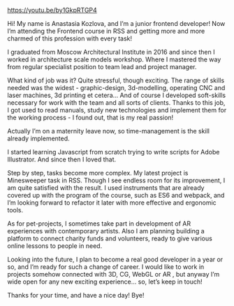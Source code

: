 <https://youtu.be/by1GkpRTGP4>

Hi! My name is Anastasia Kozlova, and I’m a junior frontend developer!
Now I’m attending the Frontend course in RSS and getting more and more charmed of this profession with every task!

I graduated from Moscow Architectural Institute in 2016 and since then I worked in architecture scale models workshop. Where I mastered the way from regular specialist position to team lead and project manager.

What kind of job was it? Quite stressful, though exciting. The range of skills needed was the widest - graphic-design, 3d-modelling, operating CNC and laser machines, 3d printing  et cetera... And of course I developed soft-skills necessary for work with the team and all sorts of clients. Thanks to this job, I got used to read manuals, study new technologies and implement them for the working process  - I found out, that is my real passion! 

Actually I’m on a maternity leave now, so time-management is the skill already implemented. 

I started learning Javascript from scratch trying to write scripts for Adobe Illustrator. And since then I loved that. 

Step by step, tasks become more complex. My latest project is Minesweeper task in RSS.  Though I see endless room for its improvement, I am quite satisfied with the result. I used instruments that are already covered up with the program of the course, such as ES6 and webpack, and I’m looking forward to refactor it later with more effective and ergonomic tools. 

As for pet-projects, I sometimes take part in development of AR experiences with contemporary artists. Also I am planning building a platform to connect charity funds and volunteers, ready to give various online lessons to people in need.

Looking into the future, I plan to become a real good developer in a year or so, and I’m ready for such a change of career. I would like to work in projects somehow connected with 
3D, CG, WebGL or AR , but anyway I’m wide open for any new exciting experience… so, let’s keep in touch! 

Thanks for your time, and 
have a nice day! Bye!

